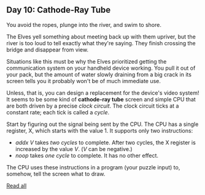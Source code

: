 ## Day 10: Cathode-Ray Tube

You avoid the ropes, plunge into the river, and swim to shore.

The Elves yell something about meeting back up with them upriver, but the river is too loud to tell exactly what they're saying. They finish crossing the bridge and disappear from view.

Situations like this must be why the Elves prioritized getting the communication system on your handheld device working. You pull it out of your pack, but the amount of water slowly draining from a big crack in its screen tells you it probably won't be of much immediate use.

Unless, that is, you can design a replacement for the device's video system! It seems to be some kind of **cathode-ray tube** screen and simple CPU that are both driven by a precise _clock circuit_. The clock circuit ticks at a constant rate; each tick is called a _cycle_.

Start by figuring out the signal being sent by the CPU. The CPU has a single register, X, which starts with the value 1. It supports only two instructions:

- _addx V_ takes _two cycles_ to complete. After two cycles, the X register is increased by the value _V_. (_V_ can be negative.)
- _noop_ takes _one cycle_ to complete. It has no other effect.

The CPU uses these instructions in a program (your puzzle input) to, somehow, tell the screen what to draw.

[Read all](https://adventofcode.com/2022/day/10)